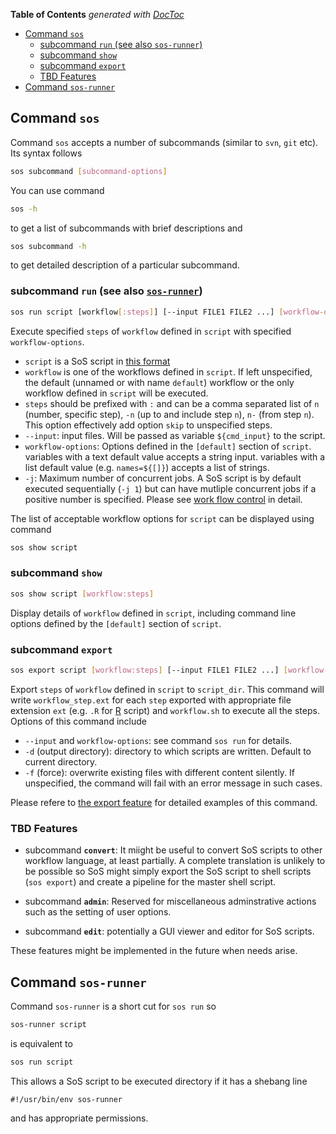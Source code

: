 <!-- START doctoc generated TOC please keep comment here to allow auto update -->
<!-- DON'T EDIT THIS SECTION, INSTEAD RE-RUN doctoc TO UPDATE -->
**Table of Contents**  *generated with [DocToc](https://github.com/thlorenz/doctoc)*

- [Command `sos`](#command-sos)
  - [subcommand `run` (see also `sos-runner`)](#subcommand-run-see-also-sos-runner)
  - [subcommand `show`](#subcommand-show)
  - [subcommand `export`](#subcommand-export)
  - [TBD Features](#tbd-features)
- [Command `sos-runner`](#command-sos-runner)

<!-- END doctoc generated TOC please keep comment here to allow auto update -->

## Command `sos`
Command `sos` accepts a number of subcommands (similar to `svn`, `git` etc). Its syntax follows

```bash
sos subcommand [subcommand-options]
```

You can use command

```bash
sos -h
```

to get a list of subcommands with brief descriptions and

```bash
sos subcommand -h
```

to get detailed description of a particular subcommand.


### subcommand `run` (see also [`sos-runner`](#command-sos-runner))

```bash
sos run script [workflow[:steps]] [--input FILE1 FILE2 ...] [workflow-options] [-j NUM_JOBS]
```

Execute specified `steps` of `workflow` defined in `script` with specified `workflow-options`.

* `script` is a SoS script in [this format](sos_format_v1.md)
* `workflow` is one of the workflows defined in `script`. If left unspecified, the default (unnamed or with name `default`) workflow or the only workflow defined in `script` will be executed.
* `steps` should be prefixed with `:` and can be a comma separated list of `n` (number, specific step), `-n` (up to and include step `n`), `n-` (from step `n`). This option effectively add option `skip` to unspecified steps.
* `--input`: input files. Will be passed as variable `${cmd_input}` to the script.
* `workflow-options`: Options defined in the `[default]` section of `script`. variables with a text default value accepts a string input. variables with a list default value (e.g. `names=${[]}`)  accepts a list of strings.
* `-j`: Maximum number of concurrent jobs. A SoS script is by default executed sequentially (`-j 1`) but can have mutliple
  concurrent jobs if a positive number is specified. Please see [work flow control](workflow_control.md) in detail.

The list of acceptable workflow options for `script` can be displayed using command

```bash
sos show script
```
### subcommand `show`

```bash
sos show script [workflow:steps] 
```

Display details of `workflow` defined in `script`, including command line options defined by the `[default]` section of `script`.

### subcommand `export` 

```bash
sos export script [workflow:steps] [--input FILE1 FILE2 ...] [workflow-options] [-d OUTPUT_DIR] [-f]
```

Export `steps` of `workflow` defined in `script` to `script_dir`. This command will write `workflow_step.ext` for each `step` exported with appropriate file extension `ext` (e.g. `.R` for [R](https://www.r-project.org/) script) and `workflow.sh` to execute all the steps. Options of this command include

* `--input` and `workflow-options`: see command `sos run` for details.
*  `-d` (output directory): directory to which scripts are written. Default to current directory.
*  `-f` (force): overwrite existing files with different content silently. If unspecified, the command will fail with an error message in such cases. 

Please refere to [the export feature](export.md) for detailed examples of this command.

### TBD Features
* subcommand **`convert`**:
  It miight be useful to convert SoS scripts to other workflow language, at least partially. A complete translation is unlikely to be possible so SoS might simply export the SoS script to shell scripts (`sos export`) and create a pipeline for the master shell script. 

* subcommand **`admin`**:
  Reserved for miscellaneous adminstrative actions such as the setting of user options.
  
* subcommand **`edit`**: potentially a GUI viewer and editor for SoS scripts.
 
These features might be implemented in the future when needs arise.

## Command `sos-runner`

Command `sos-runner` is a short cut for ``sos run`` so

```bash
sos-runner script
```

is equivalent to

```bash
sos run script
```

This allows a SoS script to be executed directory if it has a shebang line

```
#!/usr/bin/env sos-runner
```

and has appropriate permissions.

